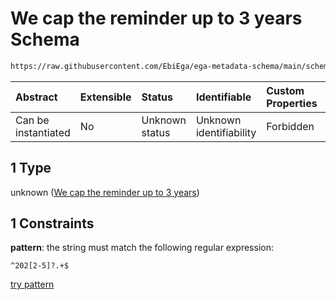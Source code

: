 # We cap the reminder up to 3 years Schema

```txt
https://raw.githubusercontent.com/EbiEga/ega-metadata-schema/main/schemas/EGA.dataset.json#/properties/approximateReleaseDate/allOf/1
```



| Abstract            | Extensible | Status         | Identifiable            | Custom Properties | Additional Properties | Access Restrictions | Defined In                                                                     |
| :------------------ | :--------- | :------------- | :---------------------- | :---------------- | :-------------------- | :------------------ | :----------------------------------------------------------------------------- |
| Can be instantiated | No         | Unknown status | Unknown identifiability | Forbidden         | Allowed               | none                | [EGA.dataset.json\*](../../../schemas/EGA.dataset.json "open original schema") |

## 1 Type

unknown ([We cap the reminder up to 3 years](ega-13-properties-approximate-release-date-of-the-dataset-allof-we-cap-the-reminder-up-to-3-years.md))

## 1 Constraints

**pattern**: the string must match the following regular expression:&#x20;

```regexp
^202[2-5]?.+$
```

[try pattern](https://regexr.com/?expression=%5E202%5B2-5%5D%3F.%2B%24 "try regular expression with regexr.com")
